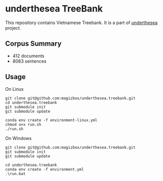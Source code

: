 # underthesea TreeBank

This repository contains Vietnamese Treebank. It is a part of [underthesea](https://github.com/magizbox/underthesea) project.

## Corpus Summary

* 412 documents
* 8083 sentences

## Usage

On Linux

```
git clone git@github.com:magizbox/underthesea.treebank.git
cd underthesea.treebank
git submodule init
git submodule update

conda env create -f environment-linux.yml
chmod u+x run.sh
./run.sh
```

On Windows

```
git clone git@github.com:magizbox/underthesea.treebank.git
git submodule init
git submodule update

cd underthesea.treebank
conda env create -f environment.yml
.\run.bat
```
